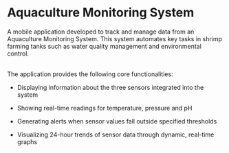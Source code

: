 # Aquaculture Monitoring System

A mobile application developed to track and manage data from an Aquaculture Monitoring System. This system automates key tasks in shrimp farming tanks such as water quality management and environmental control.

<br>
The application provides the following core functionalities:

 
- Displaying information about the three sensors integrated into the system

- Showing real-time readings for temperature, pressure and pH

- Generating alerts when sensor values fall outside specified thresholds

-	 Visualizing 24-hour trends of sensor data through dynamic, real-time graphs 
